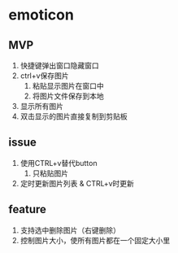 # emoticon

## MVP
1. 快捷键弹出窗口隐藏窗口
2. ctrl+v保存图片
    1. 粘贴显示图片在窗口中
    2. 将图片文件保存到本地
3. 显示所有图片
4. 双击显示的图片直接复制到剪贴板

## issue
1. 使用CTRL+v替代button
    1. 只粘贴图片
2. 定时更新图片列表 & CTRL+v时更新

## feature
1. 支持选中删除图片（右键删除）
2. 控制图片大小，使所有图片都在一个固定大小里